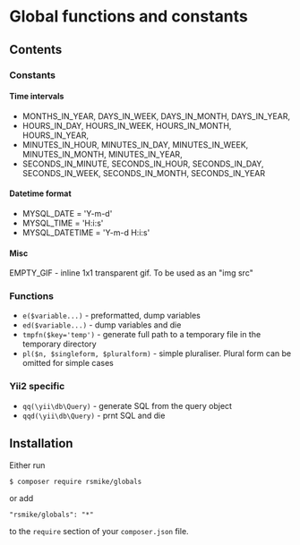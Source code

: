 # Global functions and constants

## Contents

### Constants

#### Time intervals

* MONTHS_IN_YEAR, DAYS_IN_WEEK, DAYS_IN_MONTH, DAYS_IN_YEAR,
* HOURS_IN_DAY, HOURS_IN_WEEK, HOURS_IN_MONTH, HOURS_IN_YEAR,
* MINUTES_IN_HOUR, MINUTES_IN_DAY, MINUTES_IN_WEEK, MINUTES_IN_MONTH, MINUTES_IN_YEAR,
* SECONDS_IN_MINUTE, SECONDS_IN_HOUR, SECONDS_IN_DAY, SECONDS_IN_WEEK, SECONDS_IN_MONTH, SECONDS_IN_YEAR

#### Datetime format

* MYSQL_DATE = 'Y-m-d'
* MYSQL_TIME = 'H:i:s'
* MYSQL_DATETIME = 'Y-m-d H:i:s'

#### Misc
EMPTY_GIF - inline 1x1 transparent gif. To be used as an "img src"

### Functions

* `e($variable...)` - preformatted, dump variables
* `ed($variable...)` - dump variables and die
* `tmpfn($key='temp')` - generate full path to a temporary file in the temporary directory
* `pl($n, $singleform, $pluralform)` - simple pluraliser. Plural form can be omitted for simple cases

### Yii2 specific

* `qq(\yii\db\Query)` - generate SQL from the query object
* `qqd(\yii\db\Query)` - prnt SQL and die

## Installation

Either run

```bash
$ composer require rsmike/globals
```

or add

```
"rsmike/globals": "*"
```

to the `require` section of your `composer.json` file.

